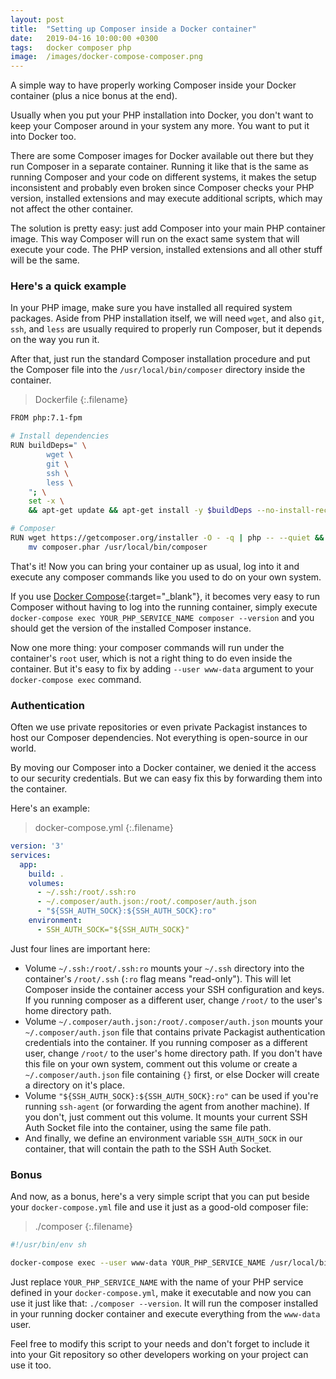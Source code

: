 ```yaml
---
layout: post
title:  "Setting up Composer inside a Docker container"
date:   2019-04-16 10:00:00 +0300
tags:   docker composer php
image:  /images/docker-compose-composer.png
---
```


A simple way to have properly working Composer inside your Docker container (plus a nice bonus at the end).

<!--more-->

Usually when you put your PHP installation into Docker, you don't want to keep your Composer around in your system any more. You want to put it into Docker too.

There are some Composer images for Docker available out there but they run Composer in a separate container. Running it like that is the same as running Composer and your code on different systems, it makes the setup inconsistent and probably even broken since Composer checks your PHP version, installed extensions and may execute additional scripts, which may not affect the other container.

The solution is pretty easy: just add Composer into your main PHP container image.
This way Composer will run on the exact same system that will execute your code. The PHP version, installed extensions and all other stuff will be the same.

### Here's a quick example

In your PHP image, make sure you have installed all required system packages. Aside from PHP installation itself, we will need `wget`, and also `git`, `ssh`, and `less` are usually required to properly run Composer, but it depends on the way you run it.

After that, just run the standard Composer installation procedure and put the Composer file into the `/usr/local/bin/composer` directory inside the container.

>Dockerfile
{:.filename}
```bash
FROM php:7.1-fpm

# Install dependencies
RUN buildDeps=" \
        wget \
        git \
        ssh \
        less \
    "; \
    set -x \
    && apt-get update && apt-get install -y $buildDeps --no-install-recommends && rm -rf /var/lib/apt/lists/*

# Composer
RUN wget https://getcomposer.org/installer -O - -q | php -- --quiet && \
    mv composer.phar /usr/local/bin/composer

```

That's it! Now you can bring your container up as usual, log into it and execute any composer commands like you used to do on your own system.

If you use [Docker Compose](https://docs.docker.com/compose/){:target="_blank"}, it becomes very easy to run Composer without having to log into the running container, simply execute `docker-compose exec YOUR_PHP_SERVICE_NAME composer --version` and you should get the version of the installed Composer instance.

Now one more thing: your composer commands will run under the container's `root` user, which is not a right thing to do even inside the container. But it's easy to fix by adding `--user www-data` argument to your `docker-compose exec` command.

### Authentication

Often we use private repositories or even private Packagist instances to host our Composer dependencies. Not everything is open-source in our world.

By moving our Composer into a Docker container, we denied it the access to our security credentials. But we can easy fix this by forwarding them into the container.

Here's an example:

>docker-compose.yml
{:.filename}
```yaml
version: '3'
services:
  app:
    build: .
    volumes:
      - ~/.ssh:/root/.ssh:ro
      - ~/.composer/auth.json:/root/.composer/auth.json
      - "${SSH_AUTH_SOCK}:${SSH_AUTH_SOCK}:ro"
    environment:
      - SSH_AUTH_SOCK="${SSH_AUTH_SOCK}" 
```

Just four lines are important here:

* Volume `~/.ssh:/root/.ssh:ro` mounts your `~/.ssh` directory into the container's `/root/.ssh` (`:ro` flag means "read-only"). This will let Composer inside the container access your SSH configuration and keys. If you running composer as a different user, change `/root/` to the user's home directory path.
* Volume `~/.composer/auth.json:/root/.composer/auth.json` mounts your `~/.composer/auth.json` file that contains private Packagist authentication credentials into the container. If you running composer as a different user, change `/root/` to the user's home directory path. If you don't have this file on your own system, comment out this volume or create a `~/.composer/auth.json` file containing `{}` first, or else Docker will create a directory on it's place.
* Volume `"${SSH_AUTH_SOCK}:${SSH_AUTH_SOCK}:ro"` can be used if you're running `ssh-agent` (or forwarding the agent from another machine). If you don't, just comment out this volume. It mounts your current SSH Auth Socket file into the container, using the same file path.
* And finally, we define an environment variable `SSH_AUTH_SOCK` in our container, that will contain the path to the SSH Auth Socket.


### Bonus

And now, as a bonus, here's a very simple script that you can put beside your `docker-compose.yml` file and use it just as a good-old composer file:

>./composer
{:.filename}
```bash
#!/usr/bin/env sh

docker-compose exec --user www-data YOUR_PHP_SERVICE_NAME /usr/local/bin/composer $@
```

Just replace `YOUR_PHP_SERVICE_NAME` with the name of your PHP service defined in your `docker-compose.yml`, make it executable and now you can use it just like that: `./composer --version`. It will run the composer installed in your running docker container and execute everything from the `www-data` user.

Feel free to modify this script to your needs and don't forget to include it into your Git repository so other developers working on your project can use it too.


